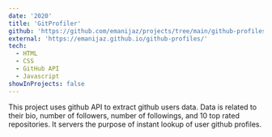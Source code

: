 ```yaml
---
date: '2020'
title: 'GitProfiler'
github: 'https://github.com/emanijaz/projects/tree/main/github-profiles'
external: 'https://emanijaz.github.io/github-profiles/'
tech:
  - HTML
  - CSS
  - GitHub API
  - Javascript
showInProjects: false
---
```


This project uses github API to extract github users data. Data is related to their bio, number of followers, number of followings, and 10 top rated repositories. It servers the purpose of instant lookup of user github profiles.
